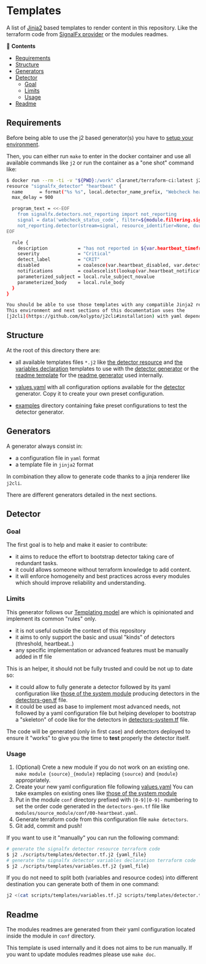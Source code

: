 # Templates

A list of [Jinja2](https://jinja.palletsprojects.com/)
based templates to render content in this repository.
Like the terraform code from [SignalFx
provider](https://github.com/splunk-terraform/terraform-provider-signalfx)
or the modules readmes.

<!-- START doctoc generated TOC please keep comment here to allow auto update -->
<!-- DON'T EDIT THIS SECTION, INSTEAD RE-RUN doctoc TO UPDATE -->
:link: **Contents**

- [Requirements](#requirements)
- [Structure](#structure)
- [Generators](#generators)
- [Detector](#detector)
  - [Goal](#goal)
  - [Limits](#limits)
  - [Usage](#usage)
- [Readme](#readme)

<!-- END doctoc generated TOC please keep comment here to allow auto update -->

## Requirements

Before being able to use the j2 based generator(s) you have to [setup your
environment](../../docs/environment.md).

Then, you can either run `make` to enter in the docker container and use all
available commands like `j2` or run the container as a "one shot" command like:
```bash
$ docker run --rm -ti -v "${PWD}:/work" claranet/terraform-ci:latest j2 scripts/templates/detector.tf.j2 scripts/templates/examples/heartbeat-simple.yaml
resource "signalfx_detector" "heartbeat" {
  name      = format("%s %s", local.detector_name_prefix, "Webcheck heartbeat")
  max_delay = 900

  program_text = <<-EOF
    from signalfx.detectors.not_reporting import not_reporting
    signal = data('webcheck_status_code', filter=${module.filtering.signalflow})${var.heartbeat_aggregation_function}.publish('signal')
    not_reporting.detector(stream=signal, resource_identifier=None, duration='${var.heartbeat_timeframe}').publish('CRIT')
EOF

  rule {
    description           = "has not reported in ${var.heartbeat_timeframe}"
    severity              = "Critical"
    detect_label          = "CRIT"
    disabled              = coalesce(var.heartbeat_disabled, var.detectors_disabled)
    notifications         = coalescelist(lookup(var.heartbeat_notifications, "critical", []), var.notifications.critical)
    parameterized_subject = local.rule_subject_novalue
    parameterized_body    = local.rule_body
  }
}

You should be able to use those templates with any compatible Jinja2 renderer.
This environment and next sections of this documentation uses the
[j2cli](https://github.com/kolypto/j2cli#installation) with yaml dependency enabled.

```

## Structure

At the root of this directory there are:

* all available templates files `*.j2` like [the detector resource](./detector.tf.j2)
and [the variables declaration](./variables.tf.j2) templates to use with the [detector
generator](#detector) or the [readme template](./readme.md.j2) for
the [readme generator](#readme) used internally.

* [values.yaml](./values.yaml) with all configuration options available for the
[detector](#detector) generator. Copy it to create your own preset configuration.

* [examples](examples) directory containing fake preset configurations to test the
detector generator.

## Generators

A generator always consist in:

* a configuration file in `yaml` format
* a template file in `jinja2` format

In combination they allow to generate code thanks to a jinja renderer like `j2cli`.

There are different generators detailed in the next sections.

## Detector

### Goal

The first goal is to help and make it easier to contribute:

* it aims to reduce the effort to bootstrap detector taking care of redundant tasks.
* it could allows someone without terraform knowledge to add content.
* it will enforce homogeneity and best practices across every modules
which should improve reliability and understanding.

### Limits

This generator follows our [Templating
model](https://github.com/claranet/terraform-signalfx-detectors/wiki/Templating) are
which is opinionated and implement its common "rules" only.

* it is not useful outside the context of this repository
* it aims to only support the basic and usual "kinds" of detectors (threshold, heartbeat..)
* any specific implementation or advanced features must be manually added in tf file

This is an helper, it should not be fully trusted and could be not up to date so:

* it could allow to fully generate a detector followed by its yaml configuration like
[those of the system module](../../modules/smart-agent_system-common/conf) producing
detectors in the [detectors-gen.tf](../../modules/smart-agent_system-common/detectors-gen.tf)
file.
* it could be used as base to implement most advanced needs, not followed by a yaml
configuration file but helping developer to bootstrap a "skeleton" of code like for the
detectors in [detectors-system.tf](../../modules/smart-agent_system-common/detectors-system.tf)
file.

The code will be generated (only in first case) and detectors deployed to ensure it
"works" to give you the time to __test__ properly the detector itself.

### Usage

1. (Optional) Crete a new module if you do not work on an existing one.
`make module {source}_{module}` replacing `{source}` and `{module}` appropriately.
1. Create your new yaml configuration file following [values.yaml](./values.yaml)
You can take examples on existing ones like [those of the system
module](../../modules/smart-agent_system-common/conf)
1. Put in the module `conf` directory prefixed with `[0-9][0-9]-` numbering to
set the order code generated in the `detectors-gen.tf` file like
`modules/source_module/conf/00-heartbeat.yaml`.
1. Generate terraform code from this configuration file `make detectors`.
1. Git add, commit and push!

If you want to use it "manually" you can run the following command:

```bash
# generate the signalfx detector resource terraform code
$ j2 ./scripts/templates/detector.tf.j2 {yaml_file}
# generate the signalfx detector variables declaration terraform code
$ j2 ./scripts/templates/variables.tf.j2 {yaml_file}
```

If you do not need to split both (variables and resource codes) into different
destination you can generate both of them in one command:

```bash
j2 <(cat scripts/templates/variables.tf.j2 scripts/templates/detector.tf.j2) {yaml_file}
```

## Readme

The modules readmes are generated from their yaml configuration located inside
the module in `conf` directory.

This template is used internally and it does not aims to be run manually.
If you want to update modules readmes please use `make doc`.

